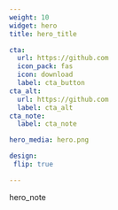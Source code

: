 ```yaml
---
weight: 10
widget: hero
title: hero_title

cta:
  url: https://github.com
  icon_pack: fas
  icon: download
  label: cta_button
cta_alt:
  url: https://github.com
  label: cta_alt
cta_note:
  label: cta_note

hero_media: hero.png

design:
 flip: true

---
```

hero_note